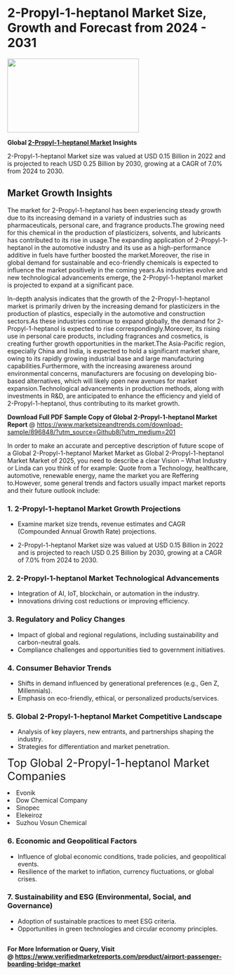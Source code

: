 <H1>2-Propyl-1-heptanol Market Size, Growth and Forecast from 2024 - 2031</H1><img class="aligncenter size-medium wp-image-584254" src="https://thirdeyenews.in/wp-content/uploads/2024/09/Global-Market-Research-300x168.jpeg" alt="" width="300" height="168" /><p><strong>Global&nbsp;<a href="https://www.marketsizeandtrends.com/download-sample/896848/?utm_source=Github8j?utm_medium=201">2-Propyl-1-heptanol Market</a> Insights</strong></p><p>2-Propyl-1-heptanol Market size was valued at USD 0.15 Billion in 2022 and is projected to reach USD 0.25 Billion by 2030, growing at a CAGR of 7.0% from 2024 to 2030.</p><p><h2>Market Growth Insights</h2> <p>The market for 2-Propyl-1-heptanol has been experiencing steady growth due to its increasing demand in a variety of industries such as pharmaceuticals, personal care, and fragrance products.The growing need for this chemical in the production of plasticizers, solvents, and lubricants has contributed to its rise in usage.The expanding application of 2-Propyl-1-heptanol in the automotive industry and its use as a high-performance additive in fuels have further boosted the market.Moreover, the rise in global demand for sustainable and eco-friendly chemicals is expected to influence the market positively in the coming years.As industries evolve and new technological advancements emerge, the 2-Propyl-1-heptanol market is projected to expand at a significant pace.</p> <p>In-depth analysis indicates that the growth of the 2-Propyl-1-heptanol market is primarily driven by the increasing demand for plasticizers in the production of plastics, especially in the automotive and construction sectors.As these industries continue to expand globally, the demand for 2-Propyl-1-heptanol is expected to rise correspondingly.Moreover, its rising use in personal care products, including fragrances and cosmetics, is creating further growth opportunities in the market.The Asia-Pacific region, especially China and India, is expected to hold a significant market share, owing to its rapidly growing industrial base and large manufacturing capabilities.Furthermore, with the increasing awareness around environmental concerns, manufacturers are focusing on developing bio-based alternatives, which will likely open new avenues for market expansion.Technological advancements in production methods, along with investments in R&D, are anticipated to enhance the efficiency and yield of 2-Propyl-1-heptanol, thus contributing to its market growth.</p> <p><span class=""><strong>Download Full PDF Sample Copy of Global 2-Propyl-1-heptanol Market Report</strong> @ <a href="https://www.marketsizeandtrends.com/download-sample/896848/?utm_source=Github8j?utm_medium=201" target="_blank">https://www.marketsizeandtrends.com/download-sample/896848/?utm_source=Github8j?utm_medium=201</a></span></p><p>In order to make an accurate and perceptive description of future scope of a Global&nbsp;2-Propyl-1-heptanol Market Market as Global&nbsp;2-Propyl-1-heptanol Market Market of 2025, you need to describe a clear Vision &ndash; What Industry or Linda can you think of for example: Quote from a Technology, healthcare, automotive, renewable energy, name the market you are Reffering to.However, some general trends and factors usually impact market reports and their future outlook include:</p><h3>1.&nbsp;<strong>2-Propyl-1-heptanol Market Growth Projections</strong></h3><ul><li>Examine market size trends, revenue estimates and CAGR (Compounded Annual Growth Rate) projections.</li><li><p>2-Propyl-1-heptanol Market size was valued at USD 0.15 Billion in 2022 and is projected to reach USD 0.25 Billion by 2030, growing at a CAGR of 7.0% from 2024 to 2030.</p></li></ul><h3>2.&nbsp;<strong>2-Propyl-1-heptanol Market Technological Advancements</strong></h3><ul><li>Integration of AI, IoT, blockchain, or automation in the industry.</li><li>Innovations driving cost reductions or improving efficiency.</li></ul><h3>3.&nbsp;<strong>Regulatory and Policy Changes</strong></h3><ul><li>Impact of global and regional regulations, including sustainability and carbon-neutral goals.</li><li>Compliance challenges and opportunities tied to government initiatives.</li></ul><h3>4.&nbsp;<strong>Consumer Behavior Trends</strong></h3><ul><li>Shifts in demand influenced by generational preferences (e.g., Gen Z, Millennials).</li><li>Emphasis on eco-friendly, ethical, or personalized products/services.</li></ul><h3>5.&nbsp;<strong>Global 2-Propyl-1-heptanol Market Competitive Landscape</strong></h3><ul><li>Analysis of key players, new entrants, and partnerships shaping the industry.</li><li>Strategies for differentiation and market penetration.</li></ul><p data-pm-slice="1 1 []"><span style="color: inherit; font-family: inherit; font-size: 25px;">Top Global 2-Propyl-1-heptanol Market Companies</span></p><div class="" data-test-id=""><p><li>Evonik</li><li> Dow Chemical Company</li><li> Sinopec</li><li> Elekeiroz</li><li> Suzhou Vosun Chemical</li></p></div><h3>6.&nbsp;<strong>Economic and Geopolitical Factors</strong></h3><ul><li>Influence of global economic conditions, trade policies, and geopolitical events.</li><li>Resilience of the market to inflation, currency fluctuations, or global crises.</li></ul><h3>7.&nbsp;<strong>Sustainability and ESG (Environmental, Social, and Governance)</strong></h3><ul><li>Adoption of sustainable practices to meet ESG criteria.</li><li>Opportunities in green technologies and circular economy principles.</li></ul><h2><strong style="font-size: 14px;">For More Information or Query, Visit @&nbsp;</strong><a style="background-color: #ffffff; font-size: 14px;" href="https://www.marketsizeandtrends.com/report/2-propyl-1-heptanol-market/" target="_blank">https://www.verifiedmarketreports.com/product/airport-passenger-boarding-bridge-market</a></h2>